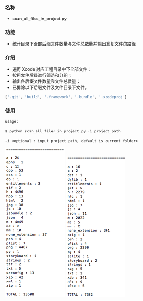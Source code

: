 ### 名称

* scan_all_files_in_project.py

### 功能

* 统计目录下全部后缀文件数量与文件总数量并输出重复文件的路径

### 介绍

* 遍历 Xcode 对应工程目录中下全部文件；
* 按照文件后缀进行筛选和分组；
* 输出各后缀文件数量和文件总数量；
* 已排除以下后缀文件及文件目录下文件。

```python
['.git', 'build', '.framework', '.bundle', '.xcodeproj']
```

### 使用

```shell
usage:

$ python scan_all_files_in_project.py -i project_path

-i <optional : input project path, default is current folder>
```

![scan_all_files_in_project_1](Resource/scan_all_files_in_project_1.png)
![scan_all_files_in_project_2](Resource/scan_all_files_in_project_2.png)